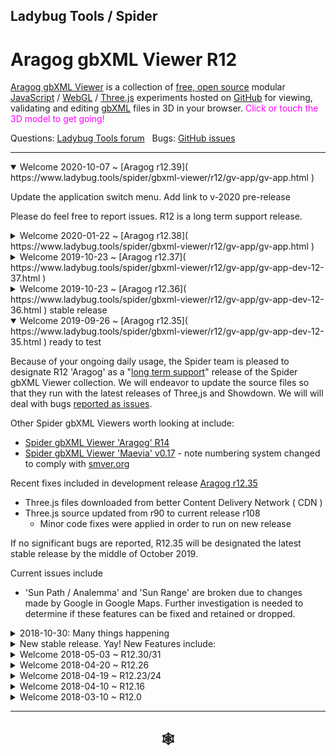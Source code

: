 
## Ladybug Tools / Spider

# Aragog gbXML Viewer R12

[Aragog gbXML Viewer]( https://github.com/ladybug-tools/spider "Source code on GitHub" ) is a collection of [free, open source]( https://opensource.guide/ "Read all about it at OpenSource Guides" ) modular [JavaScript]( https://developer.mozilla.org/en-US/docs/Web/JavaScript/About_JavaScript "Callout to Brendan" ) / [WebGL]( https://www.khronos.org/webgl/ "Tip of the hat to Ken Russell" ) / [Three.js]( https://threejs.org/ "Hi Mr.doob" ) experiments hosted on [GitHub]( https://github.com/about "Beep for where the geek peeps keep" ) for viewing, validating and editing [gbXML]( http://gbxml.org "Where's your schema today?" ) files in 3D in your browser. <span style=color:magenta>Click or touch the 3D model to get going!</span>

Questions: [Ladybug Tools forum]( http://discourse.ladybug.tools/c/spider "Hi Mostapha" ) &nbsp; Bugs: [GitHub issues]( https://github.com/ladybug-tools/spider/issues "Say hello to Michal & Theo!" )

***

<details open>

<summary>Welcome 2020-10-07 ~ [Aragog r12.39]( https://www.ladybug.tools/spider/gbxml-viewer/r12/gv-app/gv-app.html )</summary>

Update the application switch menu. Add link to v-2020 pre-release

Please do feel free to report issues. R12 is a long term support release.


</details>

<details>

<summary>Welcome 2020-01-22 ~ [Aragog r12.38]( https://www.ladybug.tools/spider/gbxml-viewer/r12/gv-app/gv-app.html )</summary>

Fixes issues with 'reset view' button in r12.37

New issues with "Sun Range" feature noted and will be dealt with.

Please do feel free to report issues. R12 is a long term support release.


</details>

<details>

<summary>Welcome 2019-10-23 ~ [Aragog r12.37]( https://www.ladybug.tools/spider/gbxml-viewer/r12/gv-app/gv-app-dev-12-37.html )</summary>

'Things to try' > 'Sun path' / analemma': working again. Uses [geoNames]( https://geonames.org ) API instead of Google Maps API


</details>

<details>

<summary>Welcome 2019-10-23 ~ [Aragog r12.36]( https://www.ladybug.tools/spider/gbxml-viewer/r12/gv-app/gv-app-dev-12-36.html ) stable release</summary>

See new left menu with select the app of your choice

</details>

<details open>

<summary>Welcome 2019-09-26 ~ [Aragog r12.35]( https://www.ladybug.tools/spider/gbxml-viewer/r12/gv-app/gv-app-dev-12-35.html ) ready to test</summary>

Because of your ongoing daily usage, the Spider team is pleased to designate R12 'Aragog' as a "[long term support]( https://en.wikipedia.org/wiki/Long-term_support )" release of the Spider gbXML Viewer collection. We will endeavor to update the source files so that they run with the latest releases of Three,js and Showdown. We will will deal with bugs [reported as issues]( https://github.com/ladybug-tools/spider/issues ).

Other Spider gbXML Viewers worth looking at include:

* [Spider gbXML Viewer 'Aragog' R14]( https://www.ladybug.tools/spider/gbxml-viewer/r14/aragog-shortcut.html )
* [Spider gbXML Viewer 'Maevia' v0.17]( https://www.ladybug.tools/spider-gbxml-tools/spider-gbxml-viewer/ ) - note numbering system changed to comply with [smver.org]( https://senver.org )

Recent fixes included in development release [Aragog r12.35]( https://www.ladybug.tools/spider/gbxml-viewer/r12/gv-app/gv-app-dev-12-35.html )

* Three.js files downloaded from better Content Delivery Network ( CDN )
* Three.js source updated from r90 to current release r108
	* Minor code fixes were applied in order to run on new release

If no significant bugs are reported, R12.35 will be designated the latest stable release by the middle of October 2019.


Current issues include

* 'Sun Path / Analemma' and 'Sun Range' are broken due to changes made by Google in Google Maps. Further investigation is needed to determine if these features can be fixed and retained or dropped.

<!--
<details open>

<summary>Welcome 2019-09-26 ~ R12.35</summary>

</details>
-->

</details><details>

<summary>2018-10-30: Many things happening</summary>

Spider gbXML Viewer is embedded in latest release of [OpenStudio]( https://www.openstudio.net/). See the [Ladybug Tools forum]( https://discourse.ladybug.tools/t/spider-gbxml-viewer-embedded-in-openstudio/4129 ) for details.

The code for the OpenStudio edition is maintained in a new repository: [Spider gbXML Tools]( https://www.ladybug.tools/spider-gbxml-tools/ ). This code is simpler, faster and better than the current releases.

So have a look at [Spider gbXML Viewer Basic]( https://www.ladybug.tools/spider-gbxml-tools/gbxml-viewer-basic ) and all the modules in the [Cookbook]( https://www.ladybug.tools/spider-gbxml-tools/#./cookbook/README.md ). These scripts will be the basis for future release of the Viewer.

***

**Please watch and thumbs-up our YouTube video:**

[![gbXML Viewer User Guide]( https://www.ladybug.tools/spider/images/gbxml-viewer-user-guide-300px.png )]( https://youtu.be/2QHrbuKIkdY "With music and voiceover by the multi-talented Michalina" )


</details><details>

<summary>New stable release. Yay! New Features include:</summary>

* Faster, more bullet-resistent code
* Choice of user interface colors
* Many workflow simplifications
* Reports on more types of gbXML elements and attributes
* Add openings as displayable objects
* Added new issue finders
* Add new area and orientation calculations panel
* Operation on mobile devices improved
* Second pass at adding edit, save and reload changes capability

</details><details>

<summary>Welcome 2018-05-03 ~ R12.30/31</summary>

* APP: Set 'gbxml-clifton-downs-broken.xml' as default drawing
* APP: Update to 'Aragog'
* HUD: fix cad object id not toggling visibility
* HUD: fix cad object id update
* REP: set all panels to be closed

</details><details>

<summary>Welcome 2018-04-20 ~ R12.26</summary>

* File and folder cleanup and old file archiving
* Clean up in-world menu text
* REP > Add R13 CAD Object ID check
* ISS > Add R13 Metadata Issues
* ISS > cleanup invalid surface, opening and adjacent spaces code


</details><details>


<summary>Welcome 2018-04-19 ~ R12.23/24</summary>

R12.23/24
* HUD > Add * Fix: input tag above select CAD Object ID

R12.20/21/22
* Add ISS > Surface TtType Invalid
* Add ISS > Opening Type Invalid
* Add and later fix ISS > Adjacent Space Invalid


R12.18
* ISS > Duplicate Suraces: Fixes spaces not displaying

R12.19
* REP2 > CAD Objects:Fixes issues when CAD Object ID is malformed in gbXML file


</details><details>

<summary>Welcome 2018-04-10 ~ R12.16</summary>

R12.16
HUD / Heads-Up Module
* If gbXML file has only a single space:
	* Formerly: displays blank HUD
	* Now: displays relevant HUD data plus following message 'Model has only a single space, therefore there is no adjacent space data to be shown here.'


R12.15
NUM / Numbers Module
	* Add note: 'All quantities shown in this panel are calculated on-the-fly from the coordinate data in the gbXML file'

R12.14
HUD / Right Menu
* Fix polyloop telltales not showing / causing JavaScript error

R12.13
APP/ All modules
* Fix issues with menu buttons not resetting style on new model load

R12.12
CSS / APP
* Add user selected color themes

APP
* Turn off automatic load of saved changes

R12.10
COR / Core Modules
* Simplify slider code
	* sticks to side
	* Should work better on a phone
* Update core.html so shows all three windows
	* Follows APP menu more closely
CSS
* Works with new slider code
* Various ID name changes




R12.9
CSS
* Widths to rems
* Most all colors by css vars

APP / Application Module
* Rejigged menu / item positions

NUM / Numbers Module
* 2018-03-23 ~ Standardize width of buttons
* Add Michalina's new orientation color palette
* Menu uses HTML details
* Menu add toggle visability buttons
* Add more Orientation features WWR etc

R12.8
* NUM / Numbers Module
	* 2018-03-22 ~ Add select by storey / show in 3D / display attributes
	* 2018-03-22 ~ Add Zones
	* 2018-03-22 ~ Button to show surfaces for total floor area
	* 2018-03-22 ~ Button to show surfaces for exterior area
	* 2018-03-22 ~ Add show orientation by color
	* 2018-03-22 ~ Add show openings / make clickable / App to report
* APP / Application Module
	* Fix reports menu not deleting itself
	*  Make sample file more visible
* HUD / Heads-up Display
	* Fix spaces not showing in HUD select space

Some issues with update in the HUD.

R12.7
* NUM/ Numbers Module
	* Add many new numbers

R12.6
* APP/ Style
	* Trying to learn how to control right menu / let it flow and grow nicely
	* Make 3D model more visible on loading
* APP/Menu
	* Only load changes JSON file when initial default model is loaded
* ISS/Issues module
	* Add 'Surfaces wth close vertex' item
* NUM/Numbers module
	* First commit
R12.5
* SAV/ Save changes
	* Add load ground plane
	* Add load background gradient
	* Add ability to parse files at load time

R12.4
* ISS/Issues module:
	* Add check for undefined CAD Object ID
	* Add check for tiny surfaces
	* Add check for surfaces that contain other surfaces or overlap
		* Currently turned off because uses much time and has found none so far
		* Work-in-progress

R12.3 ~ Most modules working
* Reports 2 menu: simpler code / faster / workflow more streamlined
* Issues: split off from reports / Adjacent spaces items now sorted
* Save changes: now supports loading color schemes
* Right menu has slider

Goals for R12

* Simplify the core modules quite a bit
	* Make things so that Python coders say it's almost as easy as Python
* Split Reports into two modules
	* Reports - Identify spaces, surfaces, storeys etc
		Make selecting things as easy as Heads-up display
	* Issues - Identify duplicate surfaces or surfaces with two identical adjacent spaces etc / find the problem areas
* Maybe start an analysis effort that includes things like Window Wall Ratios

APP and all the test files now seem to co-exist fairly well
* This will be ongoing effort
* Every module in its own folder
* Index and test HTML will be identical in all folders
* Only .js  and read me files in each module need updating

</details><details>

<summary>Welcome 2018-03-10 ~ R12.0 </summary>


R12 First Commit
* Big effort to simplify the core scripts and streamline the loading process
* The index.html for each module folder automatically load the read me file whatever folder its in
	* You can move or copy this index.html file to any folder and it just works
* Standard gv-tmp.hml file to test JavaScript modules. Almost drag and drop into any folder
* All modules use same style sheet
	* Closes: 2018-03-04 ~ Use main style sheet

</details>

***

<h2 onclick=divMenu.scrollTop=0; style=cursor:pointer;text-align:center; title='go to top and, btw, my web is better than your web' > &#x1f578; </h2>
